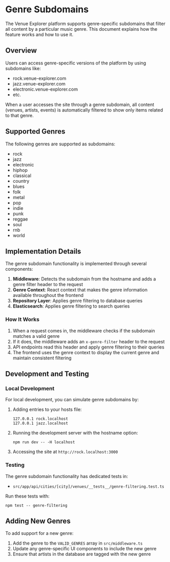 # Genre Subdomains

The Venue Explorer platform supports genre-specific subdomains that filter all content by a particular music genre. This document explains how the feature works and how to use it.

## Overview

Users can access genre-specific versions of the platform by using subdomains like:

- rock.venue-explorer.com
- jazz.venue-explorer.com
- electronic.venue-explorer.com
- etc.

When a user accesses the site through a genre subdomain, all content (venues, artists, events) is automatically filtered to show only items related to that genre.

## Supported Genres

The following genres are supported as subdomains:

- rock
- jazz
- electronic
- hiphop
- classical
- country
- blues
- folk
- metal
- pop
- indie
- punk
- reggae
- soul
- rnb
- world

## Implementation Details

The genre subdomain functionality is implemented through several components:

1. **Middleware**: Detects the subdomain from the hostname and adds a genre filter header to the request
2. **Genre Context**: React context that makes the genre information available throughout the frontend
3. **Repository Layer**: Applies genre filtering to database queries
4. **Elasticsearch**: Applies genre filtering to search queries

### How It Works

1. When a request comes in, the middleware checks if the subdomain matches a valid genre
2. If it does, the middleware adds an `x-genre-filter` header to the request
3. API endpoints read this header and apply genre filtering to their queries
4. The frontend uses the genre context to display the current genre and maintain consistent filtering

## Development and Testing

### Local Development

For local development, you can simulate genre subdomains by:

1. Adding entries to your hosts file:
   ```
   127.0.0.1 rock.localhost
   127.0.0.1 jazz.localhost
   ```

2. Running the development server with the hostname option:
   ```
   npm run dev -- -H localhost
   ```

3. Accessing the site at `http://rock.localhost:3000`

### Testing

The genre subdomain functionality has dedicated tests in:
- `src/app/api/cities/[city]/venues/__tests__/genre-filtering.test.ts`

Run these tests with:
```
npm test -- genre-filtering
```

## Adding New Genres

To add support for a new genre:

1. Add the genre to the `VALID_GENRES` array in `src/middleware.ts`
2. Update any genre-specific UI components to include the new genre
3. Ensure that artists in the database are tagged with the new genre